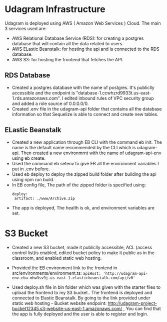 # Udagram Infrastructure

Udagram is deployed using AWS ( Amazon Web Services ) Cloud. The main 3 services used are:
 * AWS Relational Database Service (RDS): for creating a postgres database that will contain all the data related to users.
 * AWS ELastic Beanstalk: for hosting the api and is connected to the RDS database.
 * AWS S3: for hosting the frontend that fetches the API.



## RDS Database

* Created a postgres database with the name of postgres. It's publiclly accessible and the endpoint is "database-1.ccwhzrd9933t.us-east-1.rds.amazonaws.com". I edited inbound rules of VPC security group and added a role source of 0.0.0.0/0.
* Created .env file in the udagram-api folder that contains all the database information so that Sequelize is able to connect and create new tables.

## ELastic Beanstalk

* Created a new application through EB CLI with the command eb init. The name is the default name recommended by the CLI which is udagram-api. Then created a new environmrnt with the name of udagram-api-env using eb create.
* Used the command eb setenv to give EB all the environment variables I put in .env before.
* Used eb deploy to deploy the zipped build folder after building the api using npm run build.
* In EB config file, The path of the zipped folder is specified using:
   ```
   deploy:
    artifact: ./www/Archive.zip
   ```
* The app is deployed, The health is ok, and environment variables are set.


# S3 Bucket

* Created a new S3 bucket, made it publiclly accessible, ACL (access control list)is enabled, edited bucket policy to make it public as in the classroom, and enabled static web hosting.
* Provided the EB environment link to the frontend in src/environments/environment.ts:
   ```apiHost: 'http://udagram-api-env.eba-mhw3sv9j.us-east-1.elasticbeanstalk.com/api/v0'```

* Used deploy.sh file in bin folder which was given with the starter files to upload the frontend to my S3 bucket.. The frontend is deployed and connected to Elastic Beanstalk. By going to the link provided under static web hosting - Bucket website endpoint: http://udagram-project-bucket12345.s3-website-us-east-1.amazonaws.com/ , You can find that the app is fully deployed and the user is able to register and login.


